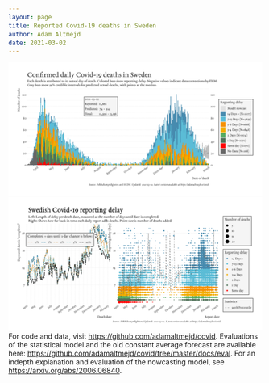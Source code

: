 ```yaml
---
layout: page
title: Reported Covid-19 deaths in Sweden
author: Adam Altmejd
date: 2021-03-02
---
```


![Graph of Swedish Covid-19 deaths with reporting delay.](deaths_lag_sweden_2021-03-02.png "Swedish Covid-19 deaths.")
![Graph of Swedish Covid-19 reporting delay in daily deaths.](lag_trend_sweden_2021-03-02.png "Trend in Swedish Covid-19 mortality reporting delay.")
For code and data, visit <https://github.com/adamaltmejd/covid>.
Evaluations of the statistical model and the old constant average forecast are available here: <https://github.com/adamaltmejd/covid/tree/master/docs/eval>.
For an indepth explanation and evaluation of the nowcasting model, see <https://arxiv.org/abs/2006.06840>.
